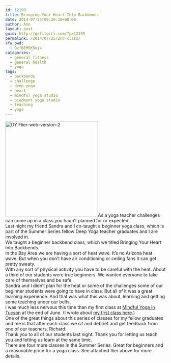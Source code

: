 ```yaml
---
id: 12199
title: Bringing Your Heart Into Backbends
date: 2014-07-25T09:20:18+00:00
author: Ann
layout: post
guid: http://gofitgirl.com/?p=12199
permalink: /2014/07/25/2nd-class/
sfw_pwd:
  - DzfBEMSK5uj4
categories:
  - general fitness
  - general health
  - yoga
tags:
  - backbends
  - challenge
  - deep yoga
  - heart
  - mindful yoga studio
  - piedmont yoga studio
  - teaching
  - yoga
---
```

<a href="http://gofitgirl.com/yoga-classes/dy-flier-web-version-2/" rel="attachment wp-att-12098"><img class="alignleft size-medium wp-image-12098" src="http://gofitgirl.com/wp-content/uploads/2014/06/DY-Flier-web-version-2-291x300.jpg" alt="DY Flier-web-version-2" width="291" height="300" /></a>As a yoga teacher challenges can come up in a class you hadn&#8217;t planned for or expected.  
Last night my friend Sandra and I co-taught a beginner yoga class, which is part of the Summer Series fellow Deep Yoga teacher graduates and I are involved in.  
We taught a beginner backbend class, which we titled Bringing Your Heart Into Backbends.  
In the Bay Area we are having a sort of heat wave. It&#8217;s no Arizona heat wave. But when you don&#8217;t have air conditioning or ceiling fans it can get pretty sweaty.  
With any sort of physical activity you have to be careful with the heat. About a third of our students were true beginners. We wanted everyone to take care of themselves and be safe.  
Sandra and I didn&#8217;t plan for the heat or some of the challenges some of our beginner students were going to have in class. But all of it was a great learning experience. And that was what this was about, learning and getting some teaching under our belts.  
I was much less nervous this time than my first class at [Mindful Yoga in Tucson](http://www.mindfulyogatucson.com) at the end of June. (I wrote about [my first class here](http://gofitgirl.com/2014/06/1stclass/).)  
One of the great things about this series of classes for my fellow graduates and me is that after each class we sit and debrief and get feedback from one of our teachers, Richard.  
Thank you to all of our students last night. Thank you for letting us teach you and letting us learn at the same time.  
There are four more classes in the Summer Series. Great for beginners and a reasonable price for a yoga class. See attached flier above for more details.